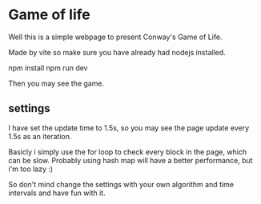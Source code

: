 # Game of life

Well this is a simple webpage to present Conway's Game of Life.

Made by vite so make sure you have already had nodejs installed.

npm install
npm run dev

Then you may see the game.
## settings

I have set the update time to 1.5s, so you may see the page update every 1.5s as an iteration.

Basicly i simply use the for loop to check every block in the page, which can be slow. Probably using hash map will have a better performance, but i'm too lazy :)

So don't mind change the settings with your own algorithm and time intervals and have fun with it.
